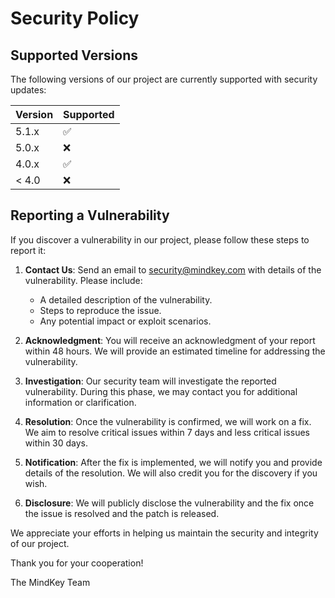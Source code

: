 # Security Policy

## Supported Versions

The following versions of our project are currently supported with security updates:

| Version | Supported          |
| ------- | ------------------ |
| 5.1.x   | :white_check_mark: |
| 5.0.x   | :x:                |
| 4.0.x   | :white_check_mark: |
| < 4.0   | :x:                |

## Reporting a Vulnerability

If you discover a vulnerability in our project, please follow these steps to report it:

1. **Contact Us**: Send an email to security@mindkey.com with details of the vulnerability. Please include:
   - A detailed description of the vulnerability.
   - Steps to reproduce the issue.
   - Any potential impact or exploit scenarios.

2. **Acknowledgment**: You will receive an acknowledgment of your report within 48 hours. We will provide an estimated timeline for addressing the vulnerability.

3. **Investigation**: Our security team will investigate the reported vulnerability. During this phase, we may contact you for additional information or clarification.

4. **Resolution**: Once the vulnerability is confirmed, we will work on a fix. We aim to resolve critical issues within 7 days and less critical issues within 30 days.

5. **Notification**: After the fix is implemented, we will notify you and provide details of the resolution. We will also credit you for the discovery if you wish.

6. **Disclosure**: We will publicly disclose the vulnerability and the fix once the issue is resolved and the patch is released.

We appreciate your efforts in helping us maintain the security and integrity of our project.

Thank you for your cooperation!

The MindKey Team
